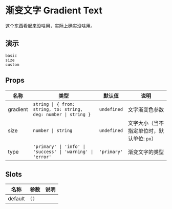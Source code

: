 # 渐变文字 Gradient Text

这个东西看起来没啥用，实际上确实没啥用。

## 演示

```demo
basic
size
custom
```

## Props

| 名称 | 类型 | 默认值 | 说明 |
| --- | --- | --- | --- |
| gradient | `string \| { from: string, to: string, deg: number \| string }` | `undefined` | 文字渐变色参数 |
| size | `number \| string` | `undefined` | 文字大小（当不指定单位时，默认单位: `px`） |
| type | `'primary' \| 'info' \| 'success' \| 'warning' \| 'error'` | `'primary'` | 渐变文字的类型 |

## Slots

| 名称    | 参数 | 说明 |
| ------- | ---- | ---- |
| default | `()` |      |
